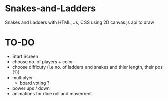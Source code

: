 # Snakes-and-Ladders

Snakes and Ladders with HTML, Js, CSS
using 2D canvas.js api to draw

# TO-DO

- Start Screen
- choose no. of players + color
- choose difficuty (i.e no. of ladders and snakes and thier length, their pos (?))
- multiplyer
  - board voting ?
- power ups / down
- animations for dice roll and movement
